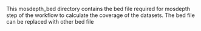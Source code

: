 This mosdepth_bed directory contains the bed file required for mosdepth step of the workflow to calculate the coverage of the datasets. The bed file can be replaced with other bed file 
